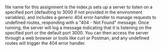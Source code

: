 file name for this assignment is the index.js
sets up a server to listen on a specified port (defaulting to 3000 if not provided in the environment variables), and includes a generic 404 error handler to manage requests to undefined routes, responding with a "404 - Not Found" message. 
Once running, the server will log a message indicating that it is listening on the specified port or the default port 3000. You can then access the server through a web browser or tools like curl or Postman, and any undefined routes will trigger the 404 error handler.
